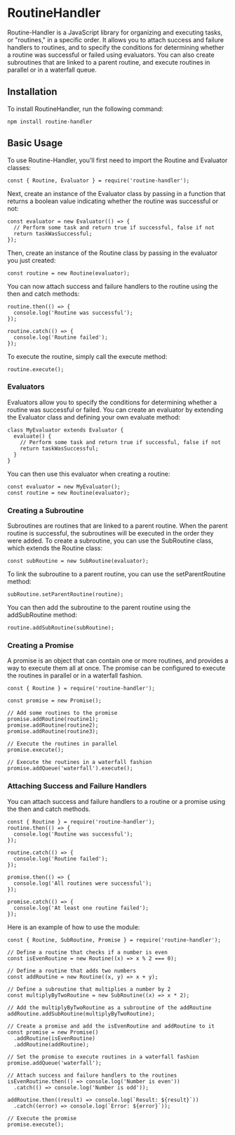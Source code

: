 # RoutineHandler
Routine-Handler is a JavaScript library for organizing and executing tasks, or "routines," in a specific order. It allows you to attach success and failure handlers to routines, and to specify the conditions for determining whether a routine was successful or failed using evaluators. You can also create subroutines that are linked to a parent routine, and execute routines in parallel or in a waterfall queue.

## Installation
To install RoutineHandler, run the following command:

```
npm install routine-handler
```

## Basic Usage
To use Routine-Handler, you'll first need to import the Routine and Evaluator classes:

```
const { Routine, Evaluator } = require('routine-handler');
```

Next, create an instance of the Evaluator class by passing in a function that returns a boolean value indicating whether the routine was successful or not:

```
const evaluator = new Evaluator(() => {
  // Perform some task and return true if successful, false if not
  return taskWasSuccessful;
});
```

Then, create an instance of the Routine class by passing in the evaluator you just created:

```
const routine = new Routine(evaluator);

```

You can now attach success and failure handlers to the routine using the then and catch methods:

```
routine.then(() => {
  console.log('Routine was successful');
});

routine.catch(() => {
  console.log('Routine failed');
});

```

To execute the routine, simply call the execute method:

```
routine.execute();

```
### Evaluators
Evaluators allow you to specify the conditions for determining whether a routine was successful or failed. You can create an evaluator by extending the Evaluator class and defining your own evaluate method:

```
class MyEvaluator extends Evaluator {
  evaluate() {
    // Perform some task and return true if successful, false if not
    return taskWasSuccessful;
  }
}

```

You can then use this evaluator when creating a routine:

```
const evaluator = new MyEvaluator();
const routine = new Routine(evaluator);

```

### Creating a Subroutine
Subroutines are routines that are linked to a parent routine. When the parent routine is successful, the subroutines will be executed in the order they were added. To create a subroutine, you can use the SubRoutine class, which extends the Routine class:

```
const subRoutine = new SubRoutine(evaluator);

```

To link the subroutine to a parent routine, you can use the setParentRoutine method:

```
subRoutine.setParentRoutine(routine);

```

You can then add the subroutine to the parent routine using the addSubRoutine method:

```
routine.addSubRoutine(subRoutine);

```

### Creating a Promise
A promise is an object that can contain one or more routines, and provides a way to execute them all at once. The promise can be configured to execute the routines in parallel or in a waterfall fashion.

```
const { Routine } = require('routine-handler');

const promise = new Promise();

// Add some routines to the promise
promise.addRoutine(routine1);
promise.addRoutine(routine2);
promise.addRoutine(routine3);

// Execute the routines in parallel
promise.execute();

// Execute the routines in a waterfall fashion
promise.addQueue('waterfall').execute();
```
### Attaching Success and Failure Handlers
You can attach success and failure handlers to a routine or a promise using the then and catch methods.
```
const { Routine } = require('routine-handler');
routine.then(() => {
  console.log('Routine was successful');
});

routine.catch(() => {
  console.log('Routine failed');
});

promise.then(() => {
  console.log('All routines were successful');
});

promise.catch(() => {
  console.log('At least one routine failed');
});

```

Here is an example of how to use the module:

```
const { Routine, SubRoutine, Promise } = require('routine-handler');

// Define a routine that checks if a number is even
const isEvenRoutine = new Routine((x) => x % 2 === 0);

// Define a routine that adds two numbers
const addRoutine = new Routine((x, y) => x + y);

// Define a subroutine that multiplies a number by 2
const multiplyByTwoRoutine = new SubRoutine((x) => x * 2);

// Add the multiplyByTwoRoutine as a subroutine of the addRoutine
addRoutine.addSubRoutine(multiplyByTwoRoutine);

// Create a promise and add the isEvenRoutine and addRoutine to it
const promise = new Promise()
  .addRoutine(isEvenRoutine)
  .addRoutine(addRoutine);

// Set the promise to execute routines in a waterfall fashion
promise.addQueue('waterfall');

// Attach success and failure handlers to the routines
isEvenRoutine.then(() => console.log('Number is even'))
  .catch(() => console.log('Number is odd'));

addRoutine.then((result) => console.log(`Result: ${result}`))
  .catch((error) => console.log(`Error: ${error}`));

// Execute the promise
promise.execute();
```
